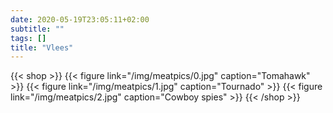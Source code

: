 ```yaml
---
date: 2020-05-19T23:05:11+02:00
subtitle: ""
tags: []
title: "Vlees"
---
```


{{< shop >}}
  {{< figure link="/img/meatpics/0.jpg" caption="Tomahawk" >}}
  {{< figure link="/img/meatpics/1.jpg" caption="Tournado" >}}
  {{< figure link="/img/meatpics/2.jpg" caption="Cowboy spies" >}}
{{< /shop >}}
